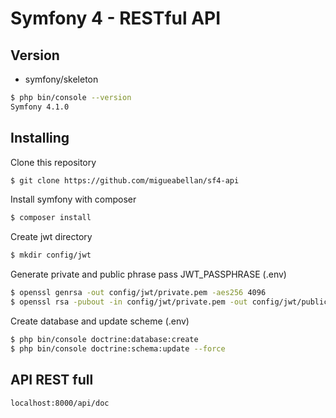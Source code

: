 # Symfony 4 - RESTful API 


## Version

- symfony/skeleton

```sh
$ php bin/console --version
Symfony 4.1.0
```


## Installing

Clone this repository

```sh
$ git clone https://github.com/migueabellan/sf4-api
```

Install symfony with composer

```sh
$ composer install
```

Create jwt directory

```sh
$ mkdir config/jwt
```

Generate private and public phrase pass JWT_PASSPHRASE (.env)

```sh
$ openssl genrsa -out config/jwt/private.pem -aes256 4096
$ openssl rsa -pubout -in config/jwt/private.pem -out config/jwt/public.pem
```

Create database and update scheme (.env)
```sh
$ php bin/console doctrine:database:create
$ php bin/console doctrine:schema:update --force
```


## API REST full

```sh
localhost:8000/api/doc
```
